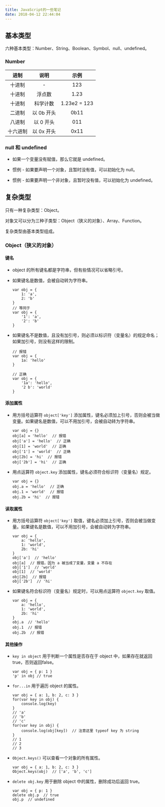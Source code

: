 ```yaml
---
title: JavaScript的一些笔记
date: 2018-04-12 22:44:04
---
```


## 基本类型

六种基本类型：Number、String、Boolean、Symbol、null、undefined。

### Number

| 进制 | 说明 | 示例 |
| :-: | :-:| :-: |
| 十进制 | - | 123 |
| 十进制 | 浮点数 | 1.23 |
| 十进制 | 科学计数 | 1.23e2 = 123 |
| 二进制 | 以 0b 开头 | 0b11 |
| 八进制 | 以 0 开头 | 011 |
| 十六进制 | 以 0x 开头 | 0x11 |

### null 和 undefined

- 如果一个变量没有赋值，那么它就是 undefined。

- 惯例 - 如果要声明一个对象，且暂时没有值，可以初始化为 null。

- 惯例 - 如果要声明一个非对象，且暂时没有值，可以初始化为 undefined。

## 复杂类型

只有一种复杂类型：Object。

对象又可以分为三种子类型：Object（狭义的对象）、Array、Function。

复杂类型由基本类型组成。

### Object（狭义的对象）

#### 键名

- object 的所有键名都是字符串，但有些情况可以省略引号。

- 如果键名是数值，会被自动转为字符串。
    ```
    var obj = {
        1: 'a',
        2: 'b'
    }
    // 等同于
    var obj = {
        '1': 'a',
        '2': 'b'
    }
    ```

- 如果键名不是数值，且没有加引号，则必须以标识符（变量名）的规定命名；如果加引号，则没有这样的限制。
    ```
    // 报错
    var obj = {
        1a: 'hello'
    }
    
    // 正确
    var obj = {
        '1a': 'hello',
        '2 b': 'world'
    }
    ```

#### 添加属性

- 用方括号运算符 `object['key']` 添加属性，键名必须加上引号，否则会被当做变量。如果键名是数值，可以不用加引号，会被自动转为字符串。
    ```
    var obj = {}
    obj[a] = 'hello'  // 报错
    obj['a'] = 'hello'  // 正确
    obj[1] = 'world'  // 正确
    obj['1'] = 'world'  // 正确
    obj[2b] = 'hi'  // 报错
    obj['2b'] = 'hi'  // 正确
    ```

- 用点运算符 `object.key` 添加属性，键名必须符合标识符（变量名）规定。
    ```
    var obj = {}
    obj.a = 'hello'  // 正确
    obj.1 = 'world'  // 报错
    obj.2b = 'hi'  // 报错
    ```

#### 读取属性

- 用方括号运算符 `object['key']` 取值，键名必须加上引号，否则会被当做变量。如果键名是数值，可以不用加引号，会被自动转为字符串。
    ```
    var obj = {
        a: 'hello',
        1: 'world',
        2b: 'hi'
    }
    obj['a']  // 'hello'
    obj[a]  // 报错，因为 a 被当成了变量，变量 a 不存在
    obj['1']  // 'world'
    obj[1]  // 'world'
    obj[2b]  // 报错
    obj['2b']  // 'hi'
    ```

- 如果键名符合标识符（变量名）规定时，可以用点运算符 `object.key` 取值。
    ```
    var obj = {
        a: 'hello',
        1: 'world',
        2b: 'hi'
    }
    obj.a  // 'hello'
    obj.1  // 报错
    obj.2b  // 报错
    ```

#### 其他操作

- `key in object` 用于判断一个属性是否存在于 object 中，如果存在就返回true，否则返回false。
    ```
    var obj = { p: 1 }
    'p' in obj // true
    ```

- `for...in` 用于遍历 object 的属性。
    ```
    var obj = { a: 1, b: 2, c: 3 }
    for(var key in obj) {
        console.log(key)
    }
    // 'a'
    // 'b'
    // 'c'
    for(var key in obj) {
        console.log(obj[key])  // 注意这里 typeof key 为 string
    }
    // 1
    // 2
    // 3
    ```

- `Object.keys()` 可以查看一个对象的所有属性。
    ```
    var obj = { a: 1, b: 2, c: 3 }
    Object.keys(obj)  // ['a', 'b', 'c']
    ```

- `delete obj.key` 用于删除 object 中的属性，删除成功后返回 true。
    ```
    var obj = { p: 1 }
    delete obj.p  // true
    obj.p  // undefined
    ```